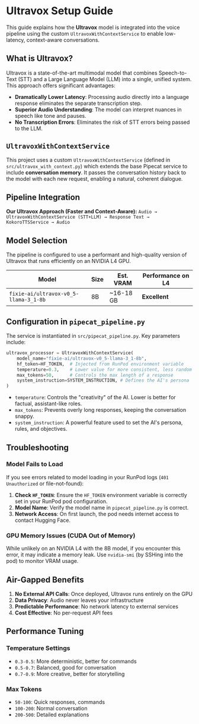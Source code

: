 # Ultravox Setup Guide

This guide explains how the **Ultravox** model is integrated into the voice pipeline using the custom `UltravoxWithContextService` to enable low-latency, context-aware conversations.

## What is Ultravox?

Ultravox is a state-of-the-art multimodal model that combines Speech-to-Text (STT) and a Large Language Model (LLM) into a single, unified system. This approach offers significant advantages:

-   **Dramatically Lower Latency**: Processing audio directly into a language response eliminates the separate transcription step.
-   **Superior Audio Understanding**: The model can interpret nuances in speech like tone and pauses.
-   **No Transcription Errors**: Eliminates the risk of STT errors being passed to the LLM.

## `UltravoxWithContextService`

This project uses a custom `UltravoxWithContextService` (defined in `src/ultravox_with_context.py`) which extends the base Pipecat service to include **conversation memory**. It passes the conversation history back to the model with each new request, enabling a natural, coherent dialogue.

## Pipeline Integration

**Our Ultravox Approach (Faster and Context-Aware):**
`Audio → UltravoxWithContextService (STT+LLM) → Response Text → KokoroTTSService → Audio`

## Model Selection

The pipeline is configured to use a performant and high-quality version of Ultravox that runs efficiently on an NVIDIA L4 GPU.

| Model                                        | Size | Est. VRAM | Performance on L4 |
| -------------------------------------------- | ---- | --------- | ----------------- |
| `fixie-ai/ultravox-v0_5-llama-3_1-8b`        | 8B   | ~16-18 GB | **Excellent**     |

## Configuration in `pipecat_pipeline.py`

The service is instantiated in `src/pipecat_pipeline.py`. Key parameters include:

```python
ultravox_processor = UltravoxWithContextService(
    model_name="fixie-ai/ultravox-v0_5-llama-3_1-8b",
    hf_token=HF_TOKEN,  # Injected from RunPod environment variable
    temperature=0.3,    # Lower value for more consistent, less random responses
    max_tokens=50,      # Controls the max length of a response
    system_instruction=SYSTEM_INSTRUCTION, # Defines the AI's persona
)
```

-   `temperature`: Controls the "creativity" of the AI. Lower is better for factual, assistant-like roles.
-   `max_tokens`: Prevents overly long responses, keeping the conversation snappy.
-   `system_instruction`: A powerful feature used to set the AI's persona, rules, and objectives.

## Troubleshooting

### Model Fails to Load
If you see errors related to model loading in your RunPod logs (`401 Unauthorized` or file-not-found):

1.  **Check `HF_TOKEN`**: Ensure the `HF_TOKEN` environment variable is correctly set in your RunPod pod configuration.
2.  **Model Name**: Verify the model name in `pipecat_pipeline.py` is correct.
3.  **Network Access**: On first launch, the pod needs internet access to contact Hugging Face.

### GPU Memory Issues (CUDA Out of Memory)
While unlikely on an NVIDIA L4 with the 8B model, if you encounter this error, it may indicate a memory leak. Use `nvidia-smi` (by SSHing into the pod) to monitor VRAM usage.

## Air-Gapped Benefits

1. **No External API Calls**: Once deployed, Ultravox runs entirely on the GPU
2. **Data Privacy**: Audio never leaves your infrastructure
3. **Predictable Performance**: No network latency to external services
4. **Cost Effective**: No per-request API fees

## Performance Tuning

### Temperature Settings
- `0.3-0.5`: More deterministic, better for commands
- `0.5-0.7`: Balanced, good for conversation
- `0.7-0.9`: More creative, better for storytelling

### Max Tokens
- `50-100`: Quick responses, commands
- `100-200`: Normal conversation
- `200-500`: Detailed explanations

